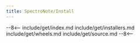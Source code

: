 ```yaml
---
title: SpectroNote/Install
---
```


--8<--
include/get/index.md
include/get/installers.md
include/get/wheels.md
include/get/source.md
--8<--
